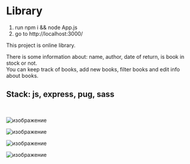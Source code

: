 # Library

1. run npm i && node App.js
2. go to http://localhost:3000/

This project is online library. 

There is some information about: name, author, date of return, is book in stock or not. <br/>
You can keep track of books, add new books, filter books and edit info about books.
<br />
## Stack: js, express, pug, sass
<br />

![изображение](https://github.com/galinaOkhotnikova/Library/assets/71720610/2a169735-8a6f-4ad1-ac5f-8c14b1dea80a)

![изображение](https://github.com/galinaOkhotnikova/Library/assets/71720610/a65a2d31-4b90-4666-989d-c485bbf924b4)

![изображение](https://github.com/galinaOkhotnikova/Library/assets/71720610/31b64712-3f98-4477-8ba8-fadaecf8dfd0)

![изображение](https://github.com/galinaOkhotnikova/Library/assets/71720610/02e6633b-fa55-42eb-8262-f0282a78677a)
